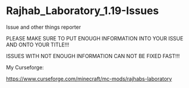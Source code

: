 # Rajhab_Laboratory_1.19-Issues
Issue and other things reporter


PLEASE MAKE SURE TO PUT ENOUGH INFORMATION INTO YOUR ISSUE AND ONTO YOUR TITLE!!!

ISSUES WITH NOT ENOUGH INFORMATION CAN NOT BE FIXED FAST!!!

My Curseforge: 

https://www.curseforge.com/minecraft/mc-mods/rajhabs-laboratory
